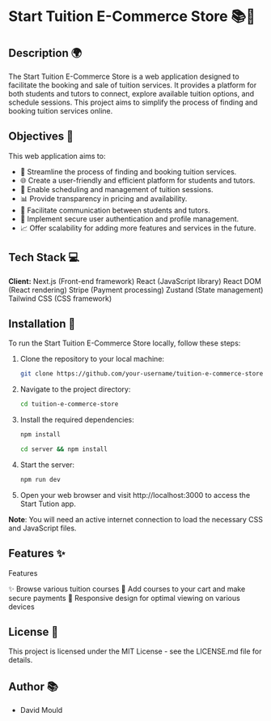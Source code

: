 # Start Tuition E-Commerce Store 📚💼

## Description 🌍

The Start Tuition E-Commerce Store is a web application designed to facilitate the booking and sale of tuition services.
It provides a platform for both students and tutors to connect, explore available tuition options, and schedule sessions.
This project aims to simplify the process of finding and booking tuition services online.

## Objectives 🎯

This web application aims to:

- 🚀 Streamline the process of finding and booking tuition services.
- 🌐 Create a user-friendly and efficient platform for students and tutors.
- 📅 Enable scheduling and management of tuition sessions.
- 📊 Provide transparency in pricing and availability.
- 💬 Facilitate communication between students and tutors.
- 🔐 Implement secure user authentication and profile management.
- 📈 Offer scalability for adding more features and services in the future.

## Tech Stack 💻

**Client:**
Next.js (Front-end framework)
React (JavaScript library)
React DOM (React rendering)
Stripe (Payment processing)
Zustand (State management)
Tailwind CSS (CSS framework)

## Installation 🔧

To run the Start Tuition E-Commerce Store locally, follow these steps:

1. Clone the repository to your local machine:

   ```bash
   git clone https://github.com/your-username/tuition-e-commerce-store.git
   ```

2. Navigate to the project directory:

   ```bash
   cd tuition-e-commerce-store
   ```

3. Install the required dependencies:

   ```bash
   npm install
   ```

   ```bash
   cd server && npm install
   ```

4. Start the server:

   ```bash
   npm run dev
   ```

5. Open your web browser and visit http://localhost:3000 to access the Start Tution app.

**Note**: You will need an active internet connection to load the necessary CSS and JavaScript files.

## Features ✨

Features

✨ Browse various tuition courses
🛒 Add courses to your cart and make secure payments
📱 Responsive design for optimal viewing on various devices

## License 📝

This project is licensed under the MIT License - see the LICENSE.md file for details.

## Author 📚

- David Mould
